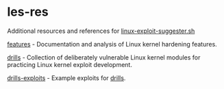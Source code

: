 # les-res
Additional resources and references for [linux-exploit-suggester.sh](https://github.com/mzet-/linux-exploit-suggester)

[features](features/) - Documentation and analysis of Linux kernel hardening features.

[drills](drills/) - Collection of deliberately vulnerable Linux kernel modules for practicing Linux kernel exploit development.

[drills-exploits](drills-exploits) - Example exploits for [drills](drills/).


